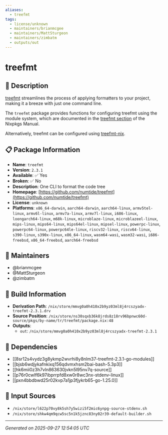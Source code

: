 ```yaml
---
aliases:
  - treefmt
tags:
  - license/unknown
  - maintainers/brianmcgee
  - maintainers/MattSturgeon
  - maintainers/zimbatm
  - outputs/out
---
```


# treefmt

## 📝 Description

[treefmt](https://github.com/numtide/treefmt) streamlines the process of applying formatters
to your project, making it a breeze with just one command line.

The `treefmt` package provides functions for configuring treefmt using
the module system, which are documented in the [treefmt section] of the
Nixpkgs Manual.

Alternatively, treefmt can be configured using [treefmt-nix].

[treefmt section]: https://nixos.org/manual/nixpkgs/unstable#treefmt
[treefmt-nix]: https://github.com/numtide/treefmt-nix


## 📋 Package Information

- **Name**: `treefmt`
- **Version**: `2.3.1`
- **Available**: ✅ Yes
- **Broken**: ✅ No
- **Description**: One CLI to format the code tree
- **Homepage**: [https://github.com/numtide/treefmt](https://github.com/numtide/treefmt)
- **License**: `unknown`
- **Platforms**: `x86_64-darwin`, `aarch64-darwin`, `aarch64-linux`, `armv5tel-linux`, `armv6l-linux`, `armv7a-linux`, `armv7l-linux`, `i686-linux`, `loongarch64-linux`, `m68k-linux`, `microblaze-linux`, `microblazeel-linux`, `mips-linux`, `mips64-linux`, `mips64el-linux`, `mipsel-linux`, `powerpc-linux`, `powerpc64-linux`, `powerpc64le-linux`, `riscv32-linux`, `riscv64-linux`, `s390-linux`, `s390x-linux`, `x86_64-linux`, `wasm64-wasi`, `wasm32-wasi`, `i686-freebsd`, `x86_64-freebsd`, `aarch64-freebsd`
## 👥 Maintainers

- @brianmcgee
- @MattSturgeon
- @zimbatm


## 🔧 Build Information

- **Derivation Path**: `/nix/store/mmvg0a0h410x2b9yz03ml8j4rcszyadx-treefmt-2.3.1.drv`
- **Source Position**: `/nix/store/ns30sqxb36k8jrds8z18rv96bpnwc60d-source/pkgs/by-name/tr/treefmt/package.nix:48`
- **Outputs**:
  - `out`:  `/nix/store/mmvg0a0h410x2b9yz03ml8j4rcszyadx-treefmt-2.3.1`

## 🔗 Dependencies

- [[8sr12s4vydz3g8ykmp2wvrhi8y8nlm37-treefmt-2.3.1-go-modules]]
- [[bjsb6wdjykafnkixq156qdvmxhsm2bai-bash-5.3p3]]
- [[hk6mii0z3h7vln863630jvkn5l95nv7q-source]]
- [[p76r0cwlf6k97ibprrpfd8xw0r8wc3nx-stdenv-linux]]
- [[pxn4bbdbwd25r02kvp7a1jp3fjykrb65-go-1.25.0]]

## 📁 Input Sources

- `/nix/store/l622p70vy8k5sh7y5wizi5f2mic6ynpg-source-stdenv.sh`
- `/nix/store/shkw4qm9qcw5sc5n1k5jznc83ny02r39-default-builder.sh`

---
*Generated on 2025-09-27 12:54:05 UTC*
